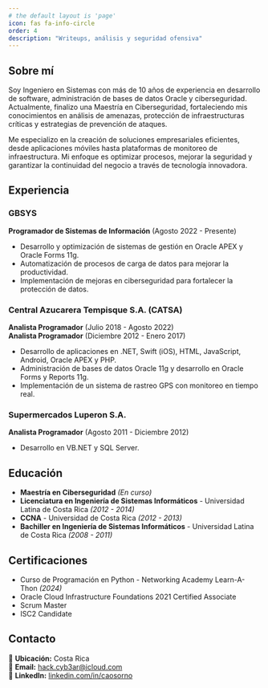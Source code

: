 ```yaml
---
# the default layout is 'page'
icon: fas fa-info-circle
order: 4
description: "Writeups, análisis y seguridad ofensiva"
---
```


## Sobre mí

Soy Ingeniero en Sistemas con más de 10 años de experiencia en desarrollo de software, administración de bases de datos Oracle y ciberseguridad. Actualmente, finalizo una Maestría en Ciberseguridad, fortaleciendo mis conocimientos en análisis de amenazas, protección de infraestructuras críticas y estrategias de prevención de ataques.

Me especializo en la creación de soluciones empresariales eficientes, desde aplicaciones móviles hasta plataformas de monitoreo de infraestructura. Mi enfoque es optimizar procesos, mejorar la seguridad y garantizar la continuidad del negocio a través de tecnología innovadora.

## Experiencia

### **GBSYS**
**Programador de Sistemas de Información** (Agosto 2022 - Presente)  
- Desarrollo y optimización de sistemas de gestión en Oracle APEX y Oracle Forms 11g.
- Automatización de procesos de carga de datos para mejorar la productividad.
- Implementación de mejoras en ciberseguridad para fortalecer la protección de datos.

### **Central Azucarera Tempisque S.A. (CATSA)**
**Analista Programador** (Julio 2018 - Agosto 2022)  
**Analista Programador** (Diciembre 2012 - Enero 2017)  
- Desarrollo de aplicaciones en .NET, Swift (iOS), HTML, JavaScript, Android, Oracle APEX y PHP.
- Administración de bases de datos Oracle 11g y desarrollo en Oracle Forms y Reports 11g.
- Implementación de un sistema de rastreo GPS con monitoreo en tiempo real.

### **Supermercados Luperon S.A.**
**Analista Programador** (Agosto 2011 - Diciembre 2012)  
- Desarrollo en VB.NET y SQL Server.

## Educación

- **Maestría en Ciberseguridad** *(En curso)*
- **Licenciatura en Ingeniería de Sistemas Informáticos** - Universidad Latina de Costa Rica *(2012 - 2014)*
- **CCNA** - Universidad de Costa Rica *(2012 - 2013)*
- **Bachiller en Ingeniería de Sistemas Informáticos** - Universidad Latina de Costa Rica *(2008 - 2011)*

## Certificaciones

- Curso de Programación en Python - Networking Academy Learn-A-Thon *(2024)*
- Oracle Cloud Infrastructure Foundations 2021 Certified Associate
- Scrum Master
- ISC2 Candidate

## Contacto

📍 **Ubicación:** Costa Rica  
📧 **Email:** [hack.cyb3ar@icloud.com](mailto:hack.cyb3ar@icloud.com)  
🔗 **LinkedIn:** [linkedin.com/in/caosorno](https://www.linkedin.com/in/caosorno)
